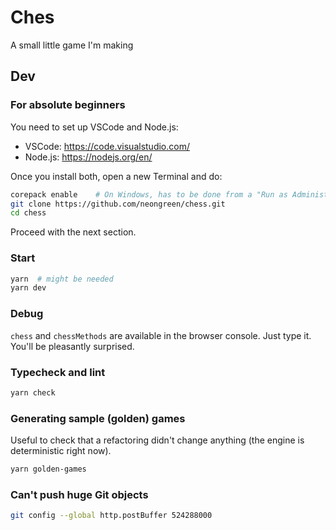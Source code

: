 # Ches

A small little game I'm making

## Dev

### For absolute beginners

You need to set up VSCode and Node.js:

* VSCode: https://code.visualstudio.com/
* Node.js: https://nodejs.org/en/

Once you install both, open a new Terminal and do:

```bash
corepack enable    # On Windows, has to be done from a "Run as Administrator" Terminal
git clone https://github.com/neongreen/chess.git
cd chess
```

Proceed with the next section.

### Start

```bash
yarn  # might be needed
yarn dev
```

### Debug

`chess` and `chessMethods` are available in the browser console. Just type it. You'll be pleasantly surprised.

### Typecheck and lint

```bash
yarn check
```

### Generating sample (golden) games

Useful to check that a refactoring didn't change anything (the engine is deterministic right now).

```bash
yarn golden-games
```

### Can't push huge Git objects

```bash
git config --global http.postBuffer 524288000
```